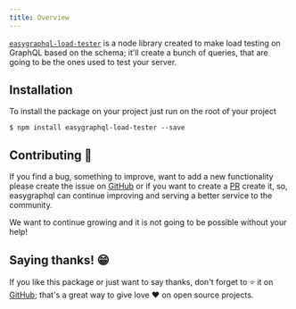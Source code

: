 ```yaml
---
title: Overview
---
```


[`easygraphql-load-tester`](https://github.com/EasyGraphQL/easygraphql-load-tester) is a node library created to make load 
testing on GraphQL based on the schema; it'll create a bunch of queries, that are going to be the ones used to test your server.

## Installation

To install the package on your project just run on the root of your project
```shell
$ npm install easygraphql-load-tester --save
```

## Contributing 🚀

If you find a bug, something to improve, want to add a new functionality please create the issue
on [GitHub](https://github.com/EasyGraphQL/easygraphql-load-tester/issues/) or if you want to create a 
[PR](https://github.com/EasyGraphQL/easygraphql-load-tester/pulls) create it, so, 
easygraphql can continue improving and serving a better service to the community.

We want to continue growing and it is not going to be possible without your help!

## Saying thanks! 😁

If you like this package or just want to say thanks, don't forget to ⭐️ it on 
[GitHub](https://github.com/EasyGraphQL/easygraphql-load-tester); that's a great way to 
give love ❤️ on open source projects.
